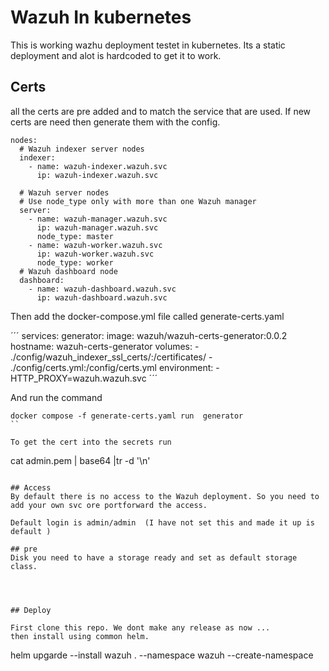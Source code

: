 # Wazuh In kubernetes

This is working wazhu deployment testet in kubernetes.
Its a static deployment and alot is hardcoded to get it to work.


## Certs
all the certs are pre added and to match the service that are used. If new certs are need then generate them with the  config.


```
nodes:
  # Wazuh indexer server nodes
  indexer:
    - name: wazuh-indexer.wazuh.svc
      ip: wazuh-indexer.wazuh.svc

  # Wazuh server nodes
  # Use node_type only with more than one Wazuh manager
  server:
    - name: wazuh-manager.wazuh.svc
      ip: wazuh-manager.wazuh.svc
      node_type: master  
    - name: wazuh-worker.wazuh.svc
      ip: wazuh-worker.wazuh.svc
      node_type: worker
  # Wazuh dashboard node
  dashboard:
    - name: wazuh-dashboard.wazuh.svc
      ip: wazuh-dashboard.wazuh.svc
````
Then add the docker-compose.yml file called generate-certs.yaml

´´´
services:
  generator:
    image: wazuh/wazuh-certs-generator:0.0.2
    hostname: wazuh-certs-generator
    volumes:
      - ./config/wazuh_indexer_ssl_certs/:/certificates/
      - ./config/certs.yml:/config/certs.yml
    environment:
      - HTTP_PROXY=wazuh.wazuh.svc
´´´

And run the command 

```
docker compose -f generate-certs.yaml run  generator
``

To get the cert into the secrets run 

```
cat admin.pem  | base64 |tr -d '\n'
```

## Access
By default there is no access to the Wazuh deployment. So you need to add your own svc ore portforward the access.

Default login is admin/admin  (I have not set this and made it up is default )

## pre
Disk you need to have a storage ready and set as default storage class.




## Deploy

First clone this repo. We dont make any release as now ...
then install using common helm.

```
helm upgarde --install wazuh . --namespace wazuh --create-namespace
```
